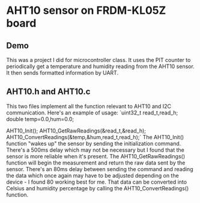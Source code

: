 # AHT10 sensor on FRDM-KL05Z board
## Demo
This was a project I did for microcontroller class. It uses the PIT counter to periodically get a temperature and humidity reading from the AHT10 sensor. It then sends formatted information by UART.
## AHT10.h and AHT10.c
This two files implement all the function relevant to AHT10 and I2C communication. Here's an example of usage:
`uint32_t read_t,read_h;
double temp=0.0,hum=0.0;

AHT10_Init();
AHT10_GetRawReadings(&read_t,&read_h);
AHT10_ConvertReadings(&temp,&hum,read_t,read_h);`
The AHT10_Init() function "wakes up" the sensor by sending the initialization command. There's a 500ms delay which may not be necessary but I found that the sensor is more reliable when it's present. 
The AHT10_GetRawReadings() function will begin the measurement and return the raw data sent by the sensor. There's an 80ms delay between sending the command and reading the data which once again may have to be adjusted depending on the device - I found 80 working best for me. That data can be converted into Celsius and humidity percentage by calling the AHT10_ConvertReadings() function.
